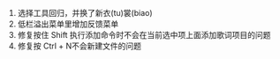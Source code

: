 ﻿1. 选择工具回归，并换了新衣(tu)裳(biao)
2. 低栏溢出菜单里增加反馈菜单
3. 修复按住 Shift 执行添加命令时不会在当前选中项上面添加歌词项目的问题
4. 修复按 Ctrl + N不会新建文件的问题